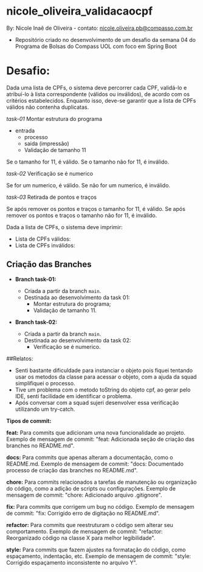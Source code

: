 # nicole_oliveira_validacaocpf

By: Nicole Inaê de Oliveira - contato: nicole.oliveira.pb@compasso.com.br

- Repositório criado no desenvolvimento de um desafio da semana 04 do Programa de Bolsas do Compass UOL com foco em Spring Boot

# **Desafio:**
Dada uma lista de CPFs,
o sistema deve percorrer cada CPF, validá-lo e atribuí-lo à lista correspondente (válidos ou inválidos),
de acordo com os critérios estabelecidos.
Enquanto isso, deve-se garantir que a lista de CPFs válidos não contenha duplicatas.

  *task-01*
  Montar estrutura do programa
  - entrada
    - processo
    - saida (impressão)
    - Validação de tamanho 11

  Se o tamanho for 11, é válido.
  Se o tamanho não for 11, é inválido.

  *task-02*
  Verificação se é numerico

  Se for um numerico, é válido.
  Se não for um numerico, é inválido.

  *task-03*
  Retirada de pontos e traços

  Se após remover os pontos e traços o tamanho for 11, é válido.
  Se após remover os pontos e traços o tamanho não for 11, é inválido.


Dada a lista de CPFs, o sistema deve imprimir:
 - Lista de CPFs válidos:
 - Lista de CPFs inválidos:

## Criação das Branches

- **Branch task-01:**
    - Criada a partir da branch `main`.
    - Destinada ao desenvolvimento da task 01:
      - Montar estrutura do programa;
      - Validação de tamanho 11.

- **Branch task-02:**
    - Criada a partir da branch `main`.
    - Destinada ao desenvolvimento da task 02:
      - Verificação se é numerico.

##Relatos:
- Senti bastante dificuldade para instanciar o objeto pois fiquei tentando usar os metodos da classe para acessar o objeto, com a ajuda da squad simplifiquei o processo.
- Tive um problema com o metodo toString do objeto cpf, ao gerar pelo IDE, senti facilidade em identificar o problema.
- Após conversar com a squad sujeri desenvolver essa verificação utilizando um try-catch.

**Tipos de commit:**

**feat:** Para commits que adicionam uma nova funcionalidade ao projeto. Exemplo de mensagem de commit: "feat: Adicionada seção de criação das branches no README.md".

**docs:** Para commits que apenas alteram a documentação, como o README.md. Exemplo de mensagem de commit: "docs: Documentado processo de criação das branches no README.md".

**chore:** Para commits relacionados a tarefas de manutenção ou organização do código, como a adição de scripts ou configurações. Exemplo de mensagem de commit: "chore: Adicionado arquivo .gitignore".

**fix:** Para commits que corrigem um bug no código. Exemplo de mensagem de commit: "fix: Corrigido erro de digitação no README.md".

**refactor:** Para commits que reestruturam o código sem alterar seu comportamento. Exemplo de mensagem de commit: "refactor: Reorganizado código na classe X para melhor legibilidade".

**style:** Para commits que fazem ajustes na formatação do código, como espaçamento, indentação, etc. Exemplo de mensagem de commit: "style: Corrigido espaçamento inconsistente no arquivo Y".

